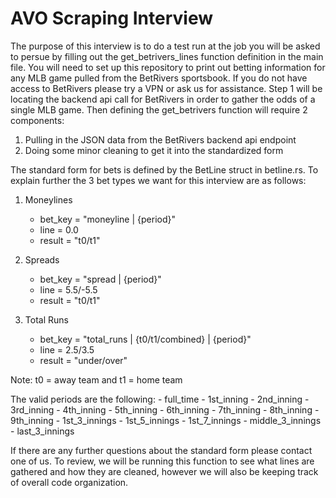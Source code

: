 # AVO Scraping Interview

The purpose of this interview is to do a test run at the job you will be asked to persue by filling out the get_betrivers_lines function
definition in the main file. You will need to set up this repository to print out betting information for any MLB game pulled from the 
BetRivers sportsbook. If you do not have access to BetRivers please try a VPN or ask us for assistance. Step 1 will be locating the backend
api call for BetRivers in order to gather the odds of a single MLB game. Then defining the get_betrivers function will require 2 components:

1. Pulling in the JSON data from the BetRivers backend api endpoint
2. Doing some minor cleaning to get it into the standardized form

The standard form for bets is defined by the BetLine struct in betline.rs. To explain further the 3 bet types we want for this interview 
are as follows:

1. Moneylines
    - bet_key = "moneyline | {period}"
    - line = 0.0
    - result = "t0/t1"

2. Spreads
    - bet_key = "spread | {period}"
    - line = 5.5/-5.5
    - result = "t0/t1"

3. Total Runs
    - bet_key = "total_runs | {t0/t1/combined} | {period}"
    - line = 2.5/3.5
    - result = "under/over"

Note: t0 = away team and t1 = home team

The valid periods are the following:
    - full_time
    - 1st_inning
    - 2nd_inning
    - 3rd_inning
    - 4th_inning
    - 5th_inning
    - 6th_inning
    - 7th_inning
    - 8th_inning
    - 9th_inning
    - 1st_3_innings
    - 1st_5_innings
    - 1st_7_innings
    - middle_3_innings
    - last_3_innings

If there are any further questions about the standard form please contact one of us. To review, we will be running this function to see
what lines are gathered and how they are cleaned, however we will also be keeping track of overall code organization.